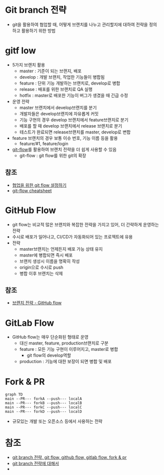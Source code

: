 # Git branch 전략
- git을 활용하여 협업할 때, 어떻게 브랜치를 나누고 관리할지에 대하여 전략을 정의하고 활용하기 위한 방법

# gitf low
- 5가지 브랜치 활용
	- master : 기준이 되는 브랜지, 배포
	- develop : 개발 브랜치, 작업한 기능들이 병합됨
	- feature : 단위 기능 개발하는 브랜치로, develop로 병합
	- release : 배포를 위한 브랜치로 QA 실행
	- hotfix : master로 배포한 기능이 버그가 생겼을 때 긴급 수정
- 운영 전략
	- master 브랜치에서 develop브랜치를 분기
	- 개발자들은 develop브랜치에 자유롭게 커밋
	- 기능 구현의 경우 develop 브랜치에서 feature브랜치로 분기
	- 배포를 할 때 develop 브랜치에서 release 브랜치로 분기
	- 테스트가 완료되면 release브랜치를 master, develop로 변합
- feature 브랜치의 경우 보통 이슈 번호, 기능 이름 등을 활용
	- feature/#1, feature/login
- [git-flow](https://hbase.tistory.com/60)를 활용하여 브랜치 전략을 더 쉽게 사용할 수 있음
	- git-flow : git flow를 위한 git의 확장 

## 참조
- [협업을 위한 git flow 설정하기](https://overcome-the-limits.tistory.com/7)
- [git-flow cheatsheet](https://danielkummer.github.io/git-flow-cheatsheet/index.ko_KR.html)

# GitHub Flow
- git flow는 비교적 많은 브랜치와 복잡한 전략을 가지고 있어, 더 간략하게 운영하는 전략
- 수시로 배포가 일어나고, CI/CD가 자동화되어 있는 프로젝트에 유용
- 전략
	- master브랜치는 언제든지 배포 가능 상태 유지
	- master에 병합되면 즉시 배포
	- 브랜치 생성시 이름을 명확히 작성
	- origin으로 수시로 push
	- 병합 이후 브랜치는 삭제

## 참조
- [브랜치 전략 - GitHub flow](https://brownbears.tistory.com/603)

# GitLab Flow
- GitHub flow는 매우 단순화된 형태로 운영
	- 대신 master, feature, production브랜치로 구분
	- feature : 모든 기능 구현이 이루어지고, master로 병합
		- git flow의 develop역할
	- production : 기능에 대한 보장이 되면 병합 및 배포

# Fork & PR
```mermaid
graph TD
main --PR--- forkA --push--- localA
main --PR--- forkB --push--- localB
main --PR--- forkC --push--- localC
main --PR--- forkD --push--- localD
```
- 규모있는 개발 또는 오픈소스 등에서 사용하는 전략

# 참조
- [git branch 전략, git flow, github flow, gitlab flow, fork & pr](https://velog.io/@kw2577/Git-branch-%EC%A0%84%EB%9E%B5)
- [git branch 전략에 대해서](https://tecoble.techcourse.co.kr/post/2021-07-15-git-branch/)
- 